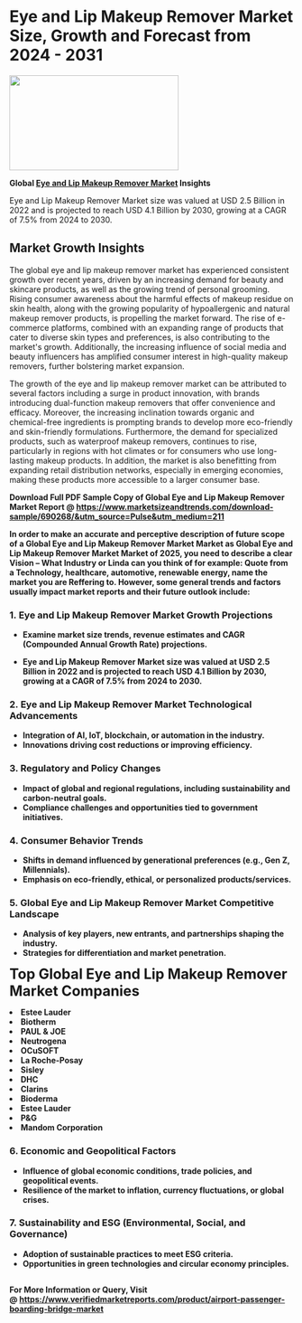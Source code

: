 <H1>Eye and Lip Makeup Remover Market Size, Growth and Forecast from 2024 - 2031</H1><img class="aligncenter size-medium wp-image-584254" src="https://thirdeyenews.in/wp-content/uploads/2024/09/Global-Market-Research-300x168.jpeg" alt="" width="300" height="168" /><p><strong>Global&nbsp;<a href="https://www.marketsizeandtrends.com/download-sample/690268/&amp;utm_source=Pulse&amp;utm_medium=211">Eye and Lip Makeup Remover Market</a> Insights</strong></p><p>Eye and Lip Makeup Remover Market size was valued at USD 2.5 Billion in 2022 and is projected to reach USD 4.1 Billion by 2030, growing at a CAGR of 7.5% from 2024 to 2030.</p><p><h2>Market Growth Insights</h2> <p>The global eye and lip makeup remover market has experienced consistent growth over recent years, driven by an increasing demand for beauty and skincare products, as well as the growing trend of personal grooming. Rising consumer awareness about the harmful effects of makeup residue on skin health, along with the growing popularity of hypoallergenic and natural makeup remover products, is propelling the market forward. The rise of e-commerce platforms, combined with an expanding range of products that cater to diverse skin types and preferences, is also contributing to the market's growth. Additionally, the increasing influence of social media and beauty influencers has amplified consumer interest in high-quality makeup removers, further bolstering market expansion.</p> <p><strong></strong></p> <p>The growth of the eye and lip makeup remover market can be attributed to several factors including a surge in product innovation, with brands introducing dual-function makeup removers that offer convenience and efficacy. Moreover, the increasing inclination towards organic and chemical-free ingredients is prompting brands to develop more eco-friendly and skin-friendly formulations. Furthermore, the demand for specialized products, such as waterproof makeup removers, continues to rise, particularly in regions with hot climates or for consumers who use long-lasting makeup products. In addition, the market is also benefitting from expanding retail distribution networks, especially in emerging economies, making these products more accessible to a larger consumer base.</p> <p><strong></p><p><span class=""><strong>Download Full PDF Sample Copy of Global Eye and Lip Makeup Remover Market Report</strong> @ <a href="https://www.marketsizeandtrends.com/download-sample/690268/&amp;utm_source=Pulse&amp;utm_medium=211" target="_blank">https://www.marketsizeandtrends.com/download-sample/690268/&amp;utm_source=Pulse&amp;utm_medium=211</a></span></p><p>In order to make an accurate and perceptive description of future scope of a Global&nbsp;Eye and Lip Makeup Remover Market Market as Global&nbsp;Eye and Lip Makeup Remover Market Market of 2025, you need to describe a clear Vision &ndash; What Industry or Linda can you think of for example: Quote from a Technology, healthcare, automotive, renewable energy, name the market you are Reffering to. However, some general trends and factors usually impact market reports and their future outlook include:</p><h3>1.&nbsp;<strong>Eye and Lip Makeup Remover Market Growth Projections</strong></h3><ul><li>Examine market size trends, revenue estimates and CAGR (Compounded Annual Growth Rate) projections.</li><li><p>Eye and Lip Makeup Remover Market size was valued at USD 2.5 Billion in 2022 and is projected to reach USD 4.1 Billion by 2030, growing at a CAGR of 7.5% from 2024 to 2030.</p></li></ul><h3>2.&nbsp;<strong>Eye and Lip Makeup Remover Market Technological Advancements</strong></h3><ul><li>Integration of AI, IoT, blockchain, or automation in the industry.</li><li>Innovations driving cost reductions or improving efficiency.</li></ul><h3>3.&nbsp;<strong>Regulatory and Policy Changes</strong></h3><ul><li>Impact of global and regional regulations, including sustainability and carbon-neutral goals.</li><li>Compliance challenges and opportunities tied to government initiatives.</li></ul><h3>4.&nbsp;<strong>Consumer Behavior Trends</strong></h3><ul><li>Shifts in demand influenced by generational preferences (e.g., Gen Z, Millennials).</li><li>Emphasis on eco-friendly, ethical, or personalized products/services.</li></ul><h3>5.&nbsp;<strong>Global Eye and Lip Makeup Remover Market Competitive Landscape</strong></h3><ul><li>Analysis of key players, new entrants, and partnerships shaping the industry.</li><li>Strategies for differentiation and market penetration.</li></ul><p data-pm-slice="1 1 []"><span style="color: inherit; font-family: inherit; font-size: 25px;">Top Global Eye and Lip Makeup Remover Market Companies</span></p><div class="" data-test-id=""><p><li>Estee Lauder</li><li> Biotherm</li><li> PAUL & JOE</li><li> Neutrogena</li><li> OCuSOFT</li><li> La Roche-Posay</li><li> Sisley</li><li> DHC</li><li> Clarins</li><li> Bioderma</li><li> Estee Lauder</li><li> P&G</li><li> Mandom Corporation</li></p></div><h3>6.&nbsp;<strong>Economic and Geopolitical Factors</strong></h3><ul><li>Influence of global economic conditions, trade policies, and geopolitical events.</li><li>Resilience of the market to inflation, currency fluctuations, or global crises.</li></ul><h3>7.&nbsp;<strong>Sustainability and ESG (Environmental, Social, and Governance)</strong></h3><ul><li>Adoption of sustainable practices to meet ESG criteria.</li><li>Opportunities in green technologies and circular economy principles.</li></ul><h2><strong style="font-size: 14px;">For More Information or Query, Visit @&nbsp;</strong><a style="background-color: #ffffff; font-size: 14px;" href="https://www.marketsizeandtrends.com/report/eye-and-lip-makeup-remover-market/" target="_blank">https://www.verifiedmarketreports.com/product/airport-passenger-boarding-bridge-market</a></h2>
